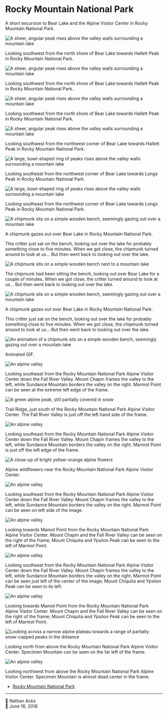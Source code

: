 # Rocky Mountain National Park

A short excursion to Bear Lake and the Alpine Visitor Center in Rocky Mountain National Park.

![A sheer, angular peak rises above the valley walls surrounding a mountain lake](assets/2018-06-16-rocky-mountain-national-park-01.webp)

Looking southwest from the north shore of Bear Lake towards Hallett Peak in Rocky Mountain National Park.

![A sheer, angular peak rises above the valley walls surrounding a mountain lake](assets/2018-06-16-rocky-mountain-national-park-02.webp)

Looking southwest from the north shore of Bear Lake towards Hallett Peak in Rocky Mountain National Park.

![A sheer, angular peak rises above the valley walls surrounding a mountain lake](assets/2018-06-16-rocky-mountain-national-park-03.webp)

Looking southwest from the north shore of Bear Lake towards Hallett Peak in Rocky Mountain National Park.

![A sheer, angular peak rises above the valley walls surrounding a mountain lake](assets/2018-06-16-rocky-mountain-national-park-04.webp)

Looking southwest from the northwest corner of Bear Lake towards Hallett Peak in Rocky Mountain National Park.

![A large, bowl-shaped ring of peaks rises above the valley walls surrounding a mountain lake](assets/2018-06-16-rocky-mountain-national-park-05.webp)

Looking southeast from the northwest corner of Bear Lake towards Longs Peak in Rocky Mountain National Park.

![A large, bowl-shaped ring of peaks rises above the valley walls surrounding a mountain lake](assets/2018-06-16-rocky-mountain-national-park-06.webp)

Looking southeast from the northwest corner of Bear Lake towards Longs Peak in Rocky Mountain National Park.

![A chipmunk sits on a simple wooden bench, seemingly gazing out over a mountain lake](assets/2018-06-16-rocky-mountain-national-park-07.webp)

A chipmunk gazes out over Bear Lake in Rocky Mountain National Park.

This critter just sat on the bench, looking out over the lake for probably something close to five minutes. When we got close, the chipmunk turned around to look at us… But then went back to looking out over the lake.

![A chipmunk sits on a simple wooden bench next to a mountain lake](assets/2018-06-16-rocky-mountain-national-park-08.webp)

The chipmunk had been sitting the bench, looking out over Bear Lake for a couple of minutes. When we got close, the critter turned around to look at us… But then went back to looking out over the lake.

![A chipmunk sits on a simple wooden bench, seemingly gazing out over a mountain lake](assets/2018-06-16-rocky-mountain-national-park-09.webp)

A chipmunk gazes out over Bear Lake in Rocky Mountain National Park.

This critter just sat on the bench, looking out over the lake for probably something close to five minutes. When we got close, the chipmunk turned around to look at us… But then went back to looking out over the lake.

![An animation of a chipmunk sits on a simple wooden bench, seemingly gazing out over a mountain lake](assets/2018-06-16-rocky-mountain-national-park-10.webp)

Animated GIF.

![An alpine valley](assets/2018-06-16-rocky-mountain-national-park-11.webp)

Looking southeast from the Rocky Mountain National Park Alpine Visitor Center down the Fall River Valley. Mount Chapin frames the valley to the left, while Sundance Mountain borders the valley on the right. Marmot Point can be seen at the extreme left edge of the frame.

![A green alpine peak, still partially covered in snow](assets/2018-06-16-rocky-mountain-national-park-12.webp)

Trail Ridge, just south of the Rocky Mountain National Park Alpine Visitor Center. The Fall River Valley is just off the left hand side of the frame.

![An alpine valley](assets/2018-06-16-rocky-mountain-national-park-13.webp)

Looking southeast from the Rocky Mountain National Park Alpine Visitor Center down the Fall River Valley. Mount Chapin frames the valley to the left, while Sundance Mountain borders the valley on the right. Marmot Point is just off the left edge of the frame.

![A close-up of bright yellow-orange alpine flowers](assets/2018-06-16-rocky-mountain-national-park-14.webp)

Alpine wildflowers near the Rocky Mountain National Park Alpine Visitor Center.

![An alpine valley](assets/2018-06-16-rocky-mountain-national-park-15.webp)

Looking southeast from the Rocky Mountain National Park Alpine Visitor Center down the Fall River Valley. Mount Chapin frames the valley to the left, while Sundance Mountain borders the valley on the right. Marmot Point can be seen on left side of the image.

![An alpine valley](assets/2018-06-16-rocky-mountain-national-park-16.webp)

Looking towards Mamot Point from the Rocky Mountain National Park Alpine Visitor Center. Mount Chapin and the Fall River Valley can be seen on the right of the frame; Mount Chiquita and Ypsilon Peak can be seen to the left of Marmot Point.

![An alpine valley](../photography/assets/2018-06-16-mountain-valley.webp)

Looking southeast from the Rocky Mountain National Park Alpine Visitor Center down the Fall River Valley. Mount Chapin frames the valley to the left, while Sundance Mountain borders the valley on the right. Marmot Point can be seen just left of the center of the image; Mount Chiquita and Ypsilon Peak can be seen to its left.

![An alpine valley](assets/2018-06-16-rocky-mountain-national-park-18.webp)

Looking towards Mamot Point from the Rocky Mountain National Park Alpine Visitor Center. Mount Chapin and the Fall River Valley can be seen on the right of the frame; Mount Chiquita and Ypsilon Peak can be seen to the left of Marmot Point.

![Looking across a narrow alpine plateau towards a range of partially snow-capped peaks in the distance](assets/2018-06-16-rocky-mountain-national-park-19.webp)

Looking north from above the Rocky Mountain National Park Alpine Visitor Center. Specimen Mountain can be seen on the far left of the frame.

![An alpine valley](assets/2018-06-16-rocky-mountain-national-park-20.webp)

Looking northwest from above the Rocky Mountain National Park Alpine Visitor Center. Specimen Mountain is almost dead center in the frame.

* [Rocky Mountain National Park](https://www.nps.gov/romo/index.htm)

- - - -

<span aria-hidden="true">👤</span> Nathan Acks  
<span aria-hidden="true">📅</span> June 16, 2018
